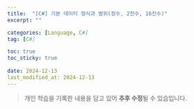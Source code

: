 ```yaml
---
title:  "[C#] 기본 데이터 형식과 범위(정수, 2진수, 16진수)"
excerpt: ""

categories: [Language, C#]
tag: [C#]

toc: true
toc_sticky: true
 
date: 2024-12-13
last_modified_at: 2024-12-13
---
```


> 개인 학습을 기록한 내용을 담고 있어 **추후 수정**될 수 있습입니다.  

<br/>

